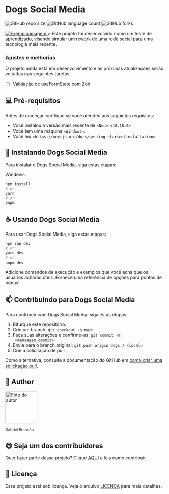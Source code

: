 # Dogs Social Media

![GitHub repo size](https://img.shields.io/github/repo-size/gabrielbrandaosales/dogs?style=for-the-badge)
![GitHub language count](https://img.shields.io/github/languages/count/gabrielbrandaosales/dogs?style=for-the-badge)
![GitHub forks](https://img.shields.io/github/forks/gabrielbrandaosales/dogs?style=for-the-badge)

<!--![Bitbucket open issues](https://img.shields.io/bitbucket/issues/gabrielbrandaosales/my-portfolio?style=for-the-badge)
![Bitbucket open pull requests](https://img.shields.io/bitbucket/pr-raw/gabrielbrandaosales/my-portfolio?style=for-the-badge)-->

<a href='https://dogs-next-two.vercel.app/' target="_blank">
<img src="https://i.imgur.com/EZOoiMP.png" alt="Exemplo imagem">
</a>  
> Este projeto foi desenvolvido como um teste de aprendizado, visando simular um rework de uma rede social para uma tecnologia mais recente.

### Ajustes e melhorias

O projeto ainda está em desenvolvimento e as próximas atualizações serão voltadas nas seguintes tarefas:

- [ ] Validação de useFormState com Zod

## 💻 Pré-requisitos

Antes de começar, verifique se você atendeu aos seguintes requisitos:

- Você instalou a versão mais recente de `<Node v18.18.0>`
- Você tem uma máquina `<Windows>`.
- Você leu `<https://nextjs.org/docs/getting-started/installation>`.

## 🚀 Instalando Dogs Social Media

Para instalar o Dogs Social Media, siga estas etapas:

Windows:

```bash
npm install
# or
yarn
# or
pnpm
```

## ☕ Usando Dogs Social Media

Para usar Dogs Social Media, siga estas etapas:

```bash
npm run dev
# or
yarn dev
# or
pnpm dev
```

Adicione comandos de execução e exemplos que você acha que os usuários acharão úteis. Fornece uma referência de opções para pontos de bônus!

## 📫 Contribuindo para Dogs Social Media

Para contribuir com Dogs Social Media, siga estas etapas:

1. Bifurque este repositório.
2. Crie um branch: `git checkout -b main`.
3. Faça suas alterações e confirme-as: `git commit -m '<mensagem_commit>'`
4. Envie para o branch original: `git push origin dogs / <local>`
5. Crie a solicitação de pull.

Como alternativa, consulte a documentação do GitHub em [como criar uma solicitação pull](https://help.github.com/en/github/collaborating-with-issues-and-pull-requests/creating-a-pull-request).

<!--## 🤝 Colaboradores

Agradecemos às seguintes pessoas que contribuíram para este projeto:

<table>
  <tr>
    <td align="center">
      <a href="#" title="defina o titulo do link">
        <img src="https://avatars3.githubusercontent.com/u/31936044" width="100px;" alt="Foto do Iuri Silva no GitHub"/><br>
        <sub>
          <b>Iuri Silva</b>
        </sub>
      </a>
    </td>
    <td align="center">
      <a href="#" title="defina o titulo do link">
        <img src="https://s2.glbimg.com/FUcw2usZfSTL6yCCGj3L3v3SpJ8=/smart/e.glbimg.com/og/ed/f/original/2019/04/25/zuckerberg_podcast.jpg" width="100px;" alt="Foto do Mark Zuckerberg"/><br>
        <sub>
          <b>Mark Zuckerberg</b>
        </sub>
      </a>
    </td>
    <td align="center">
      <a href="#" title="defina o titulo do link">
        <img src="https://miro.medium.com/max/360/0*1SkS3mSorArvY9kS.jpg" width="100px;" alt="Foto do Steve Jobs"/><br>
        <sub>
          <b>Steve Jobs</b>
        </sub>
      </a>
    </td>
  </tr>
</table> -->

## 🧑 Author

<a href='https://github.com/gabrielbrandaosales' target='_blank'><img src='https://github.com/gabrielbrandaosales.png' alt='Foto do autor' width='100px'/></a>

<sub>Gabriel Brandão</sub>

## 😄 Seja um dos contribuidores

Quer fazer parte desse projeto? Clique [AQUI](CONTRIBUTING.md) e leia como contribuir.

## 📝 Licença

Esse projeto está sob licença. Veja o arquivo [LICENÇA](LICENSE.md) para mais detalhes.
